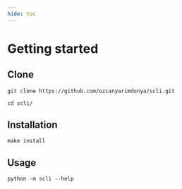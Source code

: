 ```yaml
---
hide: toc
---
```


# Getting started

## Clone

```shell
git clone https://github.com/ozcanyarimdunya/scli.git
```

```shell
cd scli/
```

## Installation

```shell
make install
```

## Usage

```shell
python -m scli --help
```
